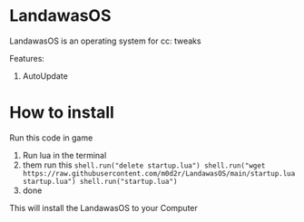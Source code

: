 # LandawasOS
LandawasOS is an operating system for cc: tweaks

Features:
1. AutoUpdate

# How to install
Run this code in game

1. Run lua in the terminal
2. them run this
`shell.run("delete startup.lua") shell.run("wget https://raw.githubusercontent.com/m0d2r/LandawasOS/main/startup.lua startup.lua") shell.run("startup.lua")`
3. done

This will install the LandawasOS to your Computer